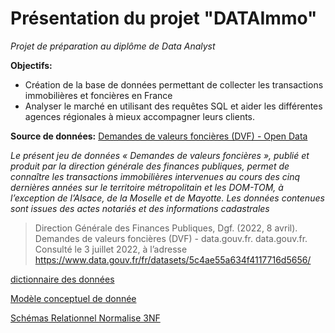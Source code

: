 # Présentation du projet "DATAImmo"

*Projet de préparation au diplôme de Data Analyst*

**Objectifs:** 
- Création de la base de données permettant de collecter les transactions immobilières et foncières en France
- Analyser le marché en utilisant des requêtes SQL et aider les différentes agences régionales à mieux accompagner leurs clients.

**Source de données:** [Demandes de valeurs foncières (DVF) - Open Data](https://www.data.gouv.fr/fr/datasets/5c4ae55a634f4117716d5656/)

*Le présent jeu de données « Demandes de valeurs foncières », publié et produit par la direction générale des finances publiques, permet de connaître les transactions immobilières intervenues au cours des cinq dernières années sur le territoire métropolitain et les DOM-TOM, à l’exception de l’Alsace, de la Moselle et de Mayotte. Les données contenues sont issues des actes notariés et des informations cadastrales*
>Direction Générale des Finances Publiques, Dgf. (2022, 8 avril). Demandes de valeurs foncières (DVF) - data.gouv.fr. data.gouv.fr. Consulté le 3 juillet 2022, à l’adresse https://www.data.gouv.fr/fr/datasets/5c4ae55a634f4117716d5656/

[dictionnaire des données](1_DATAImmo_DictionnaireDonnees.pdf)

[Modèle conceptuel de donnée](2_DATAImmo_ModeleConceptuelDonnees.pdf)

[Schémas Relationnel Normalise 3NF](3_DATAImmo_SchemasRelationnelNormalise3NF.pdf)
